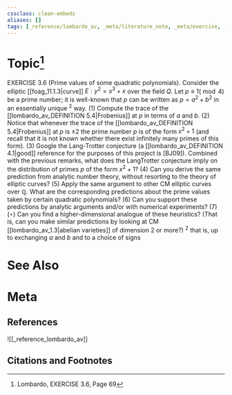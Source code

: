 ```yaml
---
cssclass: clean-embeds
aliases: []
tags: [_reference/lombardo_av, _meta/literature_note, _meta/exercise, _auto/links_added, _meta/TODO/change_title]
---
```

# Topic[^1]
EXERCISE 3.6 (Prime values of some quadratic polynomials). Consider the elliptic [[foag_11.1.3|curve]] $E: y^{2}=x^{3}+x$ over the field $Q .$ Let $p \equiv 1(\bmod 4)$ be a prime number; it is well-known that $p$ can be written as $p=a^{2}+b^{2}$ in an essentially unique $^{2}$ way.
(1) Compute the trace of the [[lombardo_av_DEFINITION 5.4|Frobenius]] at $p$ in terms of $a$ and $b$.
(2) Notice that whenever the trace of the [[lombardo_av_DEFINITION 5.4|Frobenius]] at $p$ is $\pm 2$ the prime number $p$ is of the form $x^{2}+1$ (and recall that it is not known whether there exist infinitely many primes of this form).
(3) Google the Lang-Trotter conjecture (a [[lombardo_av_DEFINITION 4.1|good]] reference for the purposes of this project is [BJ09]). Combined with the previous remarks, what does the LangTrotter conjecture imply on the distribution of primes $p$ of the form $x^{2}+1 ?$
(4) Can you derive the same prediction from analytic number theory, without resorting to the theory of elliptic curves?
(5) Apply the same argument to other CM elliptic curves over $\mathbb{Q}$. What are the corresponding predictions about the prime values taken by certain quadratic polynomials?
(6) Can you support these predictions by analytic arguments and/or with numerical experiments?
(7) $(\star)$ Can you find a higher-dimensional analogue of these heuristics? (That is, can you make similar predictions by looking at CM [[lombardo_av_1.3|abelian varieties]] of dimension 2 or more?)
${ }^{2}$ that is, up to exchanging $a$ and $b$ and to a choice of signs
# See Also

# Meta
## References
![[_reference_lombardo_av]]

## Citations and Footnotes
[^1]: Lombardo, EXERCISE 3.6, Page 69
